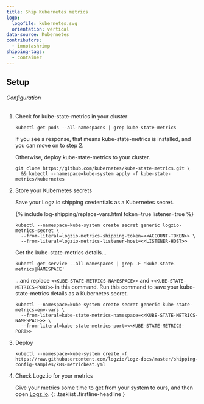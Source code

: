 ```yaml
---
title: Ship Kubernetes metrics
logo:
  logofile: kubernetes.svg
  orientation: vertical
data-source: Kubernetes
contributors:
  - imnotashrimp
shipping-tags:
  - container
---
```


## Setup

###### Configuration

1.  Check for kube-state-metrics in your cluster

    ```shell
    kubectl get pods --all-namespaces | grep kube-state-metrics
    ```

    If you see a response,
    that means kube-state-metrics is installed,
    and you can move on to step 2.

    Otherwise, deploy kube-state-metrics to your cluster.

    ```shell
    git clone https://github.com/kubernetes/kube-state-metrics.git \
      && kubectl --namespace=kube-system apply -f kube-state-metrics/kubernetes
    ```

2.  Store your Kubernetes secrets

    Save your Logz.io shipping credentials as a Kubernetes secret.

    {% include log-shipping/replace-vars.html token=true listener=true %}

    ```shell
    kubectl --namespace=kube-system create secret generic logzio-metrics-secret \
      --from-literal=logzio-metrics-shipping-token=<<ACCOUNT-TOKEN>> \
      --from-literal=logzio-metrics-listener-host=<<LISTENER-HOST>>
    ```

    Get the kube-state-metrics details...

    ```shell
    kubectl get service --all-namespaces | grep -E 'kube-state-metrics|NAMESPACE'
    ```

    ...and replace `<<KUBE-STATE-METRICS-NAMESPACE>>` and `<<KUBE-STATE-METRICS-PORT>>` in this command.
    Run this command to save your kube-state-metrics details as a Kubernetes secret.

    ```shell
    kubectl --namespace=kube-system create secret generic kube-state-metrics-env-vars \
      --from-literal=kube-state-metrics-namespace=<<KUBE-STATE-METRICS-NAMESPACE>> \
      --from-literal=kube-state-metrics-port=<<KUBE-STATE-METRICS-PORT>>
    ```

3.  Deploy

    ```shell
    kubectl --namespace=kube-system create -f https://raw.githubusercontent.com/logzio/logz-docs/master/shipping-config-samples/k8s-metricbeat.yml
    ```

3.  Check Logz.io for your metrics

    Give your metrics some time to get from your system to ours,
    and then open [Logz.io](https://app.logz.io/).
{: .tasklist .firstline-headline }